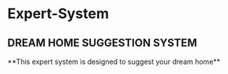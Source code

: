 # Expert-System
<h2> DREAM HOME SUGGESTION SYSTEM </h2>
**This expert system is designed to suggest your dream home**
